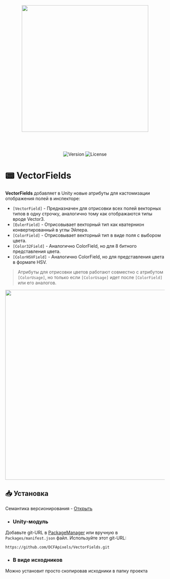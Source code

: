 </br>
</br>
<p align="center">
<img width="400" src="https://github.com/user-attachments/assets/454f39f7-ef37-4102-806d-031db29bc4f5">
</p>
</br>
</br>

<p align="center">
<img alt="Version" src="https://img.shields.io/github/package-json/v/DCFApixels/VectorFields?style=for-the-badge&color=1e90ff">
<img alt="License" src="https://img.shields.io/github/license/DCFApixels/VectorFields?color=1e90ff&style=for-the-badge">
</p>

# :pager: VectorFields 

**VectorFields** добавляет в Unity новые атрибуты для кастомизации отображения полей в инспекторе:
* `[VectorField]` - Предназначен для отрисовки всех полей векторных типов в одну строчку, аналогично тому как отображаются типы вроде Vector3.
* `[EulerField]` - Отрисовывает векторный тип как кватернион конвертированный в углы Эйлера.
* `[ColorField]` - Отрисовывает векторный тип в виде поля с выбором цвета.
* `[Color32Field]` - Аналогично ColorField, но для 8 битного представления цвета.
* `[ColorHSVField]` - Аналогично ColorField, но для представления цвета в формате HSV.

> Атрибуты для отрисовки цветов работают совместно с атрибутом `[ColorUsage]`, но только если `[ColorUsage]` идет после `[ColorField]` или его аналогов.

<p align="center">
<img src="https://github.com/user-attachments/assets/3aacc2d0-a6ef-4da6-9953-00605fd7499b" width="600" >
<br>

</p>

## :inbox_tray: Установка
Семантика версионирования - [Открыть](https://gist.github.com/DCFApixels/e53281d4628b19fe5278f3e77a7da9e8#file-dcfapixels_versioning_ru-md)

* ### Unity-модуль
Добавьте git-URL в [PackageManager](https://docs.unity3d.com/2023.2/Documentation/Manual/upm-ui-giturl.html) или вручную в `Packages/manifest.json` файл. Используйте этот git-URL: 
```
https://github.com/DCFApixels/VectorFields.git
```
* ### В виде исходников
Можно установит просто скопировав исходники в папку проекта
